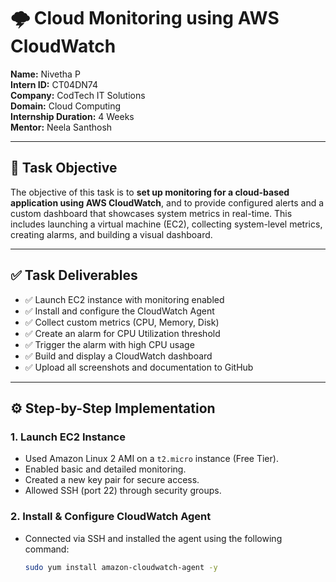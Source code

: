 # 🌩️ Cloud Monitoring using AWS CloudWatch

**Name:** Nivetha P  
**Intern ID:** CT04DN74  
**Company:** CodTech IT Solutions  
**Domain:** Cloud Computing  
**Internship Duration:** 4 Weeks  
**Mentor:** Neela Santhosh  

---

## 📝 Task Objective

The objective of this task is to **set up monitoring for a cloud-based application using AWS CloudWatch**, and to provide configured alerts and a custom dashboard that showcases system metrics in real-time. This includes launching a virtual machine (EC2), collecting system-level metrics, creating alarms, and building a visual dashboard.

---

## ✅ Task Deliverables

- ✅ Launch EC2 instance with monitoring enabled  
- ✅ Install and configure the CloudWatch Agent  
- ✅ Collect custom metrics (CPU, Memory, Disk)  
- ✅ Create an alarm for CPU Utilization threshold  
- ✅ Trigger the alarm with high CPU usage  
- ✅ Build and display a CloudWatch dashboard  
- ✅ Upload all screenshots and documentation to GitHub

---

## ⚙️ Step-by-Step Implementation

### 1. **Launch EC2 Instance**
- Used Amazon Linux 2 AMI on a `t2.micro` instance (Free Tier).
- Enabled basic and detailed monitoring.
- Created a new key pair for secure access.
- Allowed SSH (port 22) through security groups.

### 2. **Install & Configure CloudWatch Agent**
- Connected via SSH and installed the agent using the following command:
  ```bash
  sudo yum install amazon-cloudwatch-agent -y
